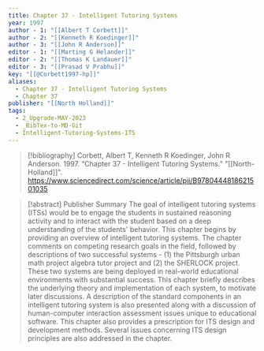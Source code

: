 ```yaml
---
title: Chapter 37 - Intelligent Tutoring Systems
year: 1997
author - 1: "[[Albert T Corbett]]"
author - 2: "[[Kenneth R Koedinger]]"
author - 3: "[[John R Anderson]]"
editor - 1: "[[Marting G Helander]]"
editor - 2: "[[Thomas K Landauer]]"
editor - 3: "[[Prasad V Prabhu]]"
key: "[[@Corbett1997-hp]]"
aliases:
  - Chapter 37 - Intelligent Tutoring Systems
  - Chapter 37
publisher: "[[North Holland]]"
tags:
  - 2_Upgrade-MAY-2023
  - _BibTex-to-MD-Git
  - Intelligent-Tutoring-Systems-ITS
---
```


> [!bibliography]
> Corbett, Albert T, Kenneth R Koedinger, John R Anderson. 1997. “Chapter 37 - Intelligent Tutoring Systems.” "[[North-Holland]]". https://www.sciencedirect.com/science/article/pii/B9780444818621501035

> [!abstract]
> Publisher Summary The goal of intelligent tutoring systems (ITSs) would be to engage the students in sustained reasoning activity and to interact with the student based on a deep understanding of the students' behavior. This chapter begins by providing an overview of intelligent tutoring systems. The chapter comments on competing research goals in the field, followed by descriptions of two successful systems -  (1) the Pittsburgh urban math project algebra tutor project and (2) the SHERLOCK project. These two systems are being deployed in real-world educational environments with substantial success. This chapter briefly describes the underlying theory and implementation of each system, to motivate later discussions. A description of the standard components in an intelligent tutoring system is also presented along with a discussion of human-computer interaction assessment issues unique to educational software. This chapter also provides a prescription for ITS design and development methods. Several issues concerning ITS design principles are also addressed in the chapter.